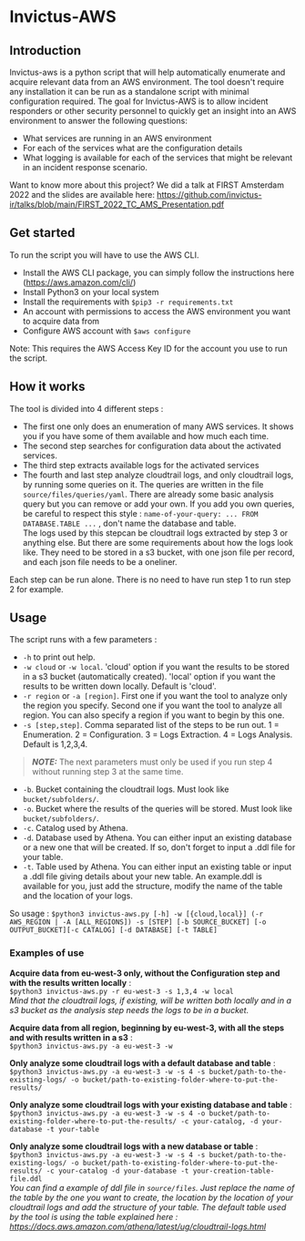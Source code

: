 # Invictus-AWS

## Introduction
Invictus-aws is a python script that will help automatically enumerate and acquire relevant data from an AWS environment.
The tool doesn't require any installation it can be run as a standalone script with minimal configuration required.
The goal for Invictus-AWS is to allow incident responders or other security personnel to quickly get an insight into an AWS environment to answer the following questions:
- What services are running in an AWS environment
- For each of the services what are the configuration details
- What logging is available for each of the services that might be relevant in an incident response scenario. 

Want to know more about this project?
We did a talk at FIRST Amsterdam 2022 and the slides are available here:
https://github.com/invictus-ir/talks/blob/main/FIRST_2022_TC_AMS_Presentation.pdf


## Get started

To run the script you will have to use the AWS CLI. 

- Install the AWS CLI package, you can simply follow the instructions here (https://aws.amazon.com/cli/) 
- Install Python3 on your local system
- Install the requirements with `$pip3 -r requirements.txt`
- An account with permissions to access the AWS environment you want to acquire data from
- Configure AWS account with `$aws configure`

Note: This requires the AWS Access Key ID for the account you use to run the script.

## How it works

The tool is divided into 4 different steps :
* The first one only does an enumeration of many AWS services. It shows you if you have some of them available and how much each time.
* The second step searches for configuration data about the activated services.
* The third step extracts available logs for the activated services
* The fourth and last step analyze cloudtrail logs, and only cloudtrail logs, by running some queries on it. The queries are written in the file `source/files/queries/yaml`. There are already some basic analysis query but you can remove or add your own. If you add you own queries, be careful to respect this style : `name-of-your-query: ... FROM DATABASE.TABLE ...` , don't name the database and table.  
The logs used by this stepcan be cloudtrail logs extracted by step 3 or anything else. But there are some requirements about how the logs look like. They need to be stored in a s3 bucket, with one json file per record, and each json file needs to be a oneliner.

Each step can be run alone. There is no need to have run step 1 to run step 2 for example.

## Usage

The script runs with a few parameters :  
* `-h` to print out help.
* `-w cloud` or `-w local`. 'cloud' option if you want the results to be stored in a s3 bucket (automatically created). 'local' option if you want the results to be written down locally. Default is 'cloud'.
* `-r region` or `-a [region]`. First one if you want the tool to analyze only the region you specify. Second one if you want the tool to analyze all region. You can also specify a region if you want to begin by this one.
* `-s [step,step]`. Comma separated list of the steps to be run out. 1 = Enumeration. 2 = Configuration. 3 = Logs Extraction. 4 = Logs Analysis. Default is 1,2,3,4.
> **_NOTE:_**  The next parameters must only be used if you run step 4 without running step 3 at the same time. 

* `-b`. Bucket containing the cloudtrail logs. Must look like `bucket/subfolders/`.
* `-o`. Bucket where the results of the queries will be stored. Must look like `bucket/subfolders/`.
* `-c`. Catalog used by Athena.
* `-d`. Database used by Athena. You can either input an existing database or a new one that will be created. If so, don't forget to input a .ddl file for your table. 
* `-t`. Table used by Athena. You can either input an existing table or input a .ddl file giving details about your new table. An example.ddl is available for you, just add the structure, modify the name of the table and the location of your logs.

So  usage : `$python3 invictus-aws.py [-h] -w [{cloud,local}] (-r AWS_REGION | -A [ALL_REGIONS]) -s [STEP] [-b SOURCE_BUCKET] [-o OUTPUT_BUCKET][-c CATALOG] [-d DATABASE] [-t TABLE]`

### Examples of use

**Acquire data from eu-west-3 only, without the Configuration step and with the results written locally** :    
`$python3 invictus-aws.py -r eu-west-3 -s 1,3,4 -w local`  
*Mind that the cloudtrail logs, if existing, will be written both locally and in a s3 bucket as the analysis step needs the logs to be in a bucket.*

**Acquire data from all region, beginning by eu-west-3, with all the steps and with results written in a s3** :   
`$python3 invictus-aws.py -a eu-west-3 -w`

**Only analyze some cloudtrail logs with a default database and table** :  
`$python3 invictus-aws.py -a eu-west-3 -w -s 4 -s bucket/path-to-the-existing-logs/ -o bucket/path-to-existing-folder-where-to-put-the-results/`

**Only analyze some cloudtrail logs with your existing database and table** :  
`$python3 invictus-aws.py -a eu-west-3 -w -s 4 -o bucket/path-to-existing-folder-where-to-put-the-results/ -c your-catalog, -d your-database -t your-table`

**Only analyze some cloudtrail logs with a new database or table** :  
`$python3 invictus-aws.py -a eu-west-3 -w -s 4 -s bucket/path-to-the-existing-logs/ -o bucket/path-to-existing-folder-where-to-put-the-results/ -c your-catalog -d your-database -t your-creation-table-file.ddl`  
*You can find a example of ddl file in `source/files`. Just replace the name of the table by the one you want to create, the location by the location of your cloudtrail logs and add the structure of your table. The default table used by the tool is using the table explained here : https://docs.aws.amazon.com/athena/latest/ug/cloudtrail-logs.html*
